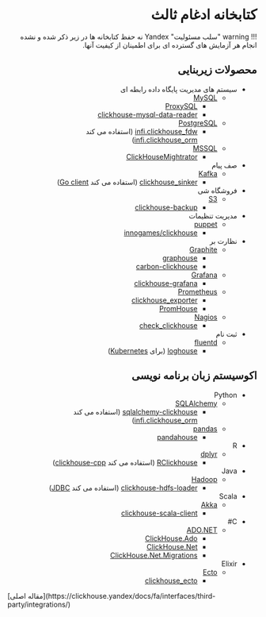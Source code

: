 <div dir="rtl" markdown="1">

# کتابخانه ادغام ثالث

!!! warning "سلب مسئولیت"
    Yandex نه حفظ کتابخانه ها در زیر ذکر شده و نشده انجام هر آزمایش های گسترده ای برای اطمینان از کیفیت آنها.

## محصولات زیربنایی

- سیستم های مدیریت پایگاه داده رابطه ای
    - [MySQL](https://www.mysql.com)
        - [ProxySQL](https://github.com/sysown/proxysql/wiki/ClickHouse-Support)
        - [clickhouse-mysql-data-reader](https://github.com/Altinity/clickhouse-mysql-data-reader)
    - [PostgreSQL](https://www.postgresql.org)
        - [infi.clickhouse_fdw](https://github.com/Infinidat/infi.clickhouse_fdw) (استفاده می کند [infi.clickhouse_orm](https://github.com/Infinidat/infi.clickhouse_orm))
    - [MSSQL](https://en.wikipedia.org/wiki/Microsoft_SQL_Server)
        - [ClickHouseMightrator](https://github.com/zlzforever/ClickHouseMigrator)
- صف پیام
    - [Kafka](https://kafka.apache.org)
        - [clickhouse_sinker](https://github.com/housepower/clickhouse_sinker) (استفاده می کند [Go client](https://github.com/kshvakov/clickhouse/))
- فروشگاه شی
    - [S3](https://en.wikipedia.org/wiki/Amazon_S3)
        - [clickhouse-backup](https://github.com/AlexAkulov/clickhouse-backup)
- مدیریت تنظیمات
    - [puppet](https://puppet.com)
        - [innogames/clickhouse](https://forge.puppet.com/innogames/clickhouse)
- نظارت بر
    - [Graphite](https://graphiteapp.org)
        - [graphouse](https://github.com/yandex/graphouse)
        - [carbon-clickhouse](https://github.com/lomik/carbon-clickhouse)
    - [Grafana](https://grafana.com/)
        - [clickhouse-grafana](https://github.com/Vertamedia/clickhouse-grafana)
    - [Prometheus](https://prometheus.io/)
        - [clickhouse_exporter](https://github.com/f1yegor/clickhouse_exporter)
        - [PromHouse](https://github.com/Percona-Lab/PromHouse)
    - [Nagios](https://www.nagios.org/)
        - [check_clickhouse](https://github.com/exogroup/check_clickhouse/)
- ثبت نام
    - [fluentd](https://www.fluentd.org)
        - [loghouse](https://github.com/flant/loghouse) (برای [Kubernetes](https://kubernetes.io))

## اکوسیستم زبان برنامه نویسی

- Python
    - [SQLAlchemy](https://www.sqlalchemy.org)
        - [sqlalchemy-clickhouse](https://github.com/cloudflare/sqlalchemy-clickhouse) (استفاده می کند [infi.clickhouse_orm](https://github.com/Infinidat/infi.clickhouse_orm))
    - [pandas](https://pandas.pydata.org)
        - [pandahouse](https://github.com/kszucs/pandahouse)
- R
    - [dplyr](https://db.rstudio.com/dplyr/)
        - [RClickhouse](https://github.com/IMSMWU/RClickhouse) (استفاده می کند [clickhouse-cpp](https://github.com/artpaul/clickhouse-cpp))
- Java
    - [Hadoop](http://hadoop.apache.org)
        - [clickhouse-hdfs-loader](https://github.com/jaykelin/clickhouse-hdfs-loader) (استفاده می کند [JDBC](../jdbc.md))
- Scala
    - [Akka](https://akka.io)
        - [clickhouse-scala-client](https://github.com/crobox/clickhouse-scala-client)
- C#
    - [ADO.NET](https://docs.microsoft.com/en-us/dotnet/framework/data/adonet/ado-net-overview)
        - [ClickHouse.Ado](https://github.com/killwort/ClickHouse-Net)
        - [ClickHouse.Net](https://github.com/ilyabreev/ClickHouse.Net)
        - [ClickHouse.Net.Migrations](https://github.com/ilyabreev/ClickHouse.Net.Migrations)
- Elixir
    - [Ecto](https://github.com/elixir-ecto/ecto)
        - [clickhouse_ecto](https://github.com/appodeal/clickhouse_ecto)

</div>
[مقاله اصلی](https://clickhouse.yandex/docs/fa/interfaces/third-party/integrations/) <!--hide-->
